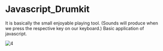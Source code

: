 # Javascript_Drumkit

It is basically the small enjoyable playing tool.
(Sounds will produce when we press the respective key on our keyboard.)
Basic application of javascript.

![4](https://user-images.githubusercontent.com/69100830/117439235-38caee80-af50-11eb-8ae0-cf71ff255774.jpg)
